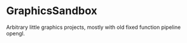# GraphicsSandbox
Arbitrary little graphics projects, mostly with old fixed function pipeline opengl.
